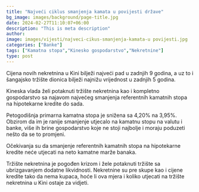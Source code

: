 ```yaml
---
title: "Najveći ciklus smanjenja kamata u povijesti države"
bg_image: images/background/page-title.jpg
date: 2024-02-27T11:10:07+06:00
description: "This is meta description"
author: 
image: images/vijesti/najveci-cikus-smanjenja-kamata-u povijesti.jpg
categories: ["Banke"]
tags: ["Kamatna stopa","Kinesko gospodarstvo","Nekretnine"]
type: post
---
```

Cijena novih nekretnina u Kini bilježi najveći pad u zadnjih 9 godina, a uz to i šangajsko tržište dionica
bilježi najnižu vrijednost u zadnjih 5 godina.

Kineska vlada želi potaknuti tržište nekretnina kao i kompletno gospodarstvo sa najavom najvećeg
smanjenja referentnih kamatnih stopa na hipotekarne kredite do sada.

Petogodišnja primarna kamatna stopa je snižena sa 4,20% na 3,95%. Obzirom da im je ranije
smanjenje utjecalo na kamatnu stopu na valutu i banke, više ih brine gospodarstvo koje ne stoji
najbolje i moraju poduzeti nešto da se to promjeni.

Očekivanja su da smanjenje referentnih kamatnih stopa na hipotekarne kredite neće utjecati na neto
kamatne marže banaka.

Tržište nekretnina je pogođen krizom i žele potaknuti tržište sa ubrizgavanjem dodatne likvidnosti.
Nekretnine su pre skupe kao i cijene kredite tako da nema kupaca, hoće li ova mjera i koliko utjecati
na tržište nekretnina u Kini ostaje za vidjeti.



